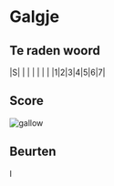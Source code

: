 # Galgje

## Te raden woord

|S| | | | | | |
|1|2|3|4|5|6|7|

## Score
![gallow](./images/1.png)

## Beurten
I